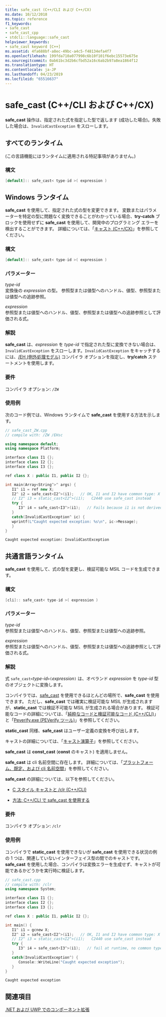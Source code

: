 ```yaml
---
title: safe_cast (C++/CLI および C++/CX)
ms.date: 10/12/2018
ms.topic: reference
f1_keywords:
- safe_cast
- safe_cast_cpp
- stdcli::language::safe_cast
helpviewer_keywords:
- safe_cast keyword [C++]
ms.assetid: 4fa688bf-a8ec-49bc-a4c5-f48134efa4f7
ms.openlocfilehash: 199fda710a077998c6b10f101f6ebc15573e675e
ms.sourcegitcommit: 0ab61bc3d2b6cfbd52a16c6ab2b97a8ea1864f12
ms.translationtype: HT
ms.contentlocale: ja-JP
ms.lasthandoff: 04/23/2019
ms.locfileid: "65516637"
---
```

# <a name="safecast-ccli-and-ccx"></a>safe_cast (C++/CLI および C++/CX)

**safe_cast** 操作は、指定された式を指定した型で返します (成功した場合)。失敗した場合は、`InvalidCastException` をスローします。

## <a name="all-runtimes"></a>すべてのランタイム

(この言語機能にはランタイムに適用される特記事項がありません。)

### <a name="syntax"></a>構文

```cpp
[default]:: safe_cast< type-id >( expression )
```

## <a name="windows-runtime"></a>Windows ランタイム

**safe_cast** を使用して、指定された式の型を変更できます。 変数またはパラメーターを特定の型に問題なく変換できることがわかっている場合、**try-catch** ブロックを使用せずに **safe_cast** を使用して、開発中のプログラミング エラーを検出することができます。 詳細については、「[キャスト (C++/CX)](https://msdn.microsoft.com/library/windows/apps/hh755802.aspx)」を参照してください。

### <a name="syntax"></a>構文

```cpp
[default]:: safe_cast< type-id >( expression )
```

### <a name="parameters"></a>パラメーター

*type-id*<br/>
変換後の *expression* の型。 参照型または値型へのハンドル、値型、参照型または値型への追跡参照。

*expression*<br/>
参照型または値型へのハンドル、値型、参照型または値型への追跡参照として評価される式。

### <a name="remarks"></a>解説

**safe_cast** は、*expression* を *type-id* で指定された型に変換できない場合は、`InvalidCastException` をスローします。`InvalidCastException` をキャッチするには、[/EH (例外処理モデル)](../build/reference/eh-exception-handling-model.md) コンパイラ オプションを指定し、**try/catch** ステートメントを使用します。

### <a name="requirements"></a>要件

コンパイラ オプション: `/ZW`

### <a name="examples"></a>使用例

次のコード例では、Windows ランタイムで **safe_cast** を使用する方法を示します。

```cpp
// safe_cast_ZW.cpp
// compile with: /ZW /EHsc

using namespace default;
using namespace Platform;

interface class I1 {};
interface class I2 {};
interface class I3 {};

ref class X : public I1, public I2 {};

int main(Array<String^>^ args) {
   I1^ i1 = ref new X;
   I2^ i2 = safe_cast<I2^>(i1);   // OK, I1 and I2 have common type: X
   // I2^ i3 = static_cast<I2^>(i1);   C2440 use safe_cast instead
   try {
      I3^ i4 = safe_cast<I3^>(i1);   // Fails because i1 is not derived from I3.
   }
   catch(InvalidCastException^ ic) {
   wprintf(L"Caught expected exception: %s\n", ic->Message);
   }
}
```

```Output
Caught expected exception: InvalidCastException
```

## <a name="common-language-runtime"></a>共通言語ランタイム

**safe_cast** を使用して、式の型を変更し、検証可能な MSIL コードを生成できます。

### <a name="syntax"></a>構文

```cpp
[cli]:: safe_cast< type-id >( expression )
```

### <a name="parameters"></a>パラメーター

*type-id*<br/>
参照型または値型へのハンドル、値型、参照型または値型への追跡参照。

*expression*<br/>
参照型または値型へのハンドル、値型、参照型または値型への追跡参照として評価される式。

### <a name="remarks"></a>解説

式 `safe_cast<`*type-id*`>(`*expression*`)` は、オペランド *expression* を *type-id* 型のオブジェクトに変換します。

コンパイラでは、[safe_cast](../cpp/static-cast-operator.md) を使用できるほとんどの場所で、**safe_cast** を使用できます。  ただし、**safe_cast** では確実に検証可能な MSIL が生成されますが、**static_cast** では検証不可能な MSIL が生成される場合があります。  検証可能なコードの詳細については、「[純粋なコードと検証可能なコード (C++/CLI)](../dotnet/pure-and-verifiable-code-cpp-cli.md)」と「[Peverify.exe (PEVerify ツール)](/dotnet/framework/tools/peverify-exe-peverify-tool)」を参照してください。

**static_cast** 同様、**safe_cast** はユーザー定義の変換を呼び出します。

キャストの詳細については、「[キャスト演算子](../cpp/casting-operators.md)」を参照してください。

**safe_cast** は **const_cast** (**const** のキャスト) を適用しません。

**safe_cast** は cli 名前空間に存在します。  詳細については、「[プラットフォーム、既定、および cli 名前空間](platform-default-and-cli-namespaces-cpp-component-extensions.md)」を参照してください。

**safe_cast** の詳細については、以下を参照してください。

- [C スタイル キャストと /clr (C++/CLI)](c-style-casts-with-clr-cpp-cli.md)

- [方法: C++/CLI で safe_cast を使用する](../dotnet/how-to-use-safe-cast-in-cpp-cli.md)

### <a name="requirements"></a>要件

コンパイラ オプション: `/clr`

### <a name="examples"></a>使用例

コンパイラで **static_cast** を使用できないが **safe_cast** を使用できる状況の例の 1 つは、関連していないインターフェイス型の間でのキャストです。  **safe_cast** を使用した場合、コンパイラは変換エラーを生成せず、キャストが可能であるかどうかを実行時に検証します。

```cpp
// safe_cast.cpp
// compile with: /clr
using namespace System;

interface class I1 {};
interface class I2 {};
interface class I3 {};

ref class X : public I1, public I2 {};

int main() {
   I1^ i1 = gcnew X;
   I2^ i2 = safe_cast<I2^>(i1);   // OK, I1 and I2 have common type: X
   // I2^ i3 = static_cast<I2^>(i1);   C2440 use safe_cast instead
   try {
      I3^ i4 = safe_cast<I3^>(i1);   // fail at runtime, no common type
   }
   catch(InvalidCastException^) {
      Console::WriteLine("Caught expected exception");
   }
}
```

```Output
Caught expected exception
```

## <a name="see-also"></a>関連項目

[.NET および UWP でのコンポーネント拡張](component-extensions-for-runtime-platforms.md)
